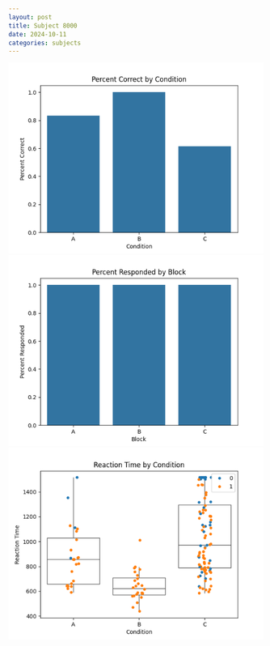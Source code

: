 ```yaml
---
layout: post
title: Subject 8000
date: 2024-10-11
categories: subjects
---
```


![](data/8000/run-10/8000_ATS_percent_correct.png)
![](data/8000/run-10/8000_ATS_percent_responded.png)
![](data/8000/run-10/8000_ATS_rt.png)
